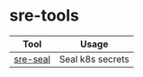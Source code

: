 # sre-tools

| Tool                            | Usage            |
| ------------------------------- | ---------------- |
| [sre-seal](./packages/sre-seal) | Seal k8s secrets |

